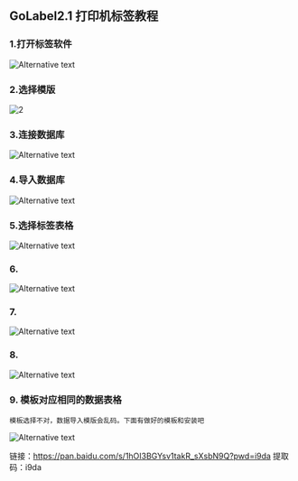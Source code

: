 ## GoLabel2.1 打印机标签教程

### 1.打开标签软件
![Alternative text](../images/1.png "安苒杂货铺")

### 2.选择模版
![2](../images/2.png "安苒杂货铺")

### 3.连接数据库
![Alternative text](../images/3.png "安苒杂货铺")

### 4.导入数据库
![Alternative text](../images/4.png "安苒杂货铺")

### 5.选择标签表格
![Alternative text](../images/5.png "安苒杂货铺")

### 6. 
![Alternative text](../images/6.png "安苒杂货铺")

### 7. 
![Alternative text](../images/7.png "安苒杂货铺")

### 8.
![Alternative text](../images/8.png "安苒杂货铺")

### 9. 模板对应相同的数据表格
    模板选择不对，数据导入模版会乱码。下面有做好的模板和安装吧
![Alternative text](../images/9.png "安苒杂货铺")

链接：https://pan.baidu.com/s/1hOI3BGYsv1takR_sXsbN9Q?pwd=i9da 
提取码：i9da
